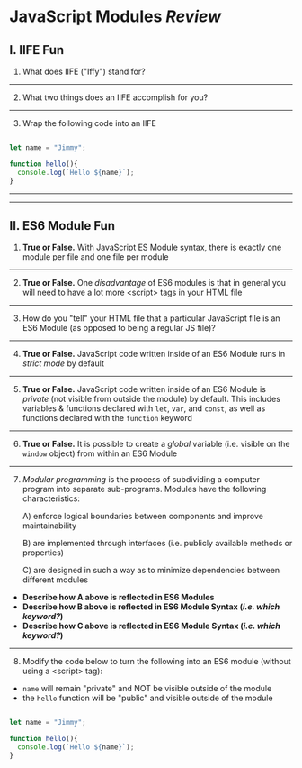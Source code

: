 # JavaScript Modules *Review*

## I. IIFE Fun

1) What does IIFE ("Iffy") stand for?

<hr>

2) What two things does an IIFE accomplish for you?

<hr>

3) Wrap the following code into an IIFE

```js

let name = "Jimmy";

function hello(){
  console.log(`Hello ${name}`);
}

```

<hr><hr>

## II. ES6 Module Fun

1) **True or False.** With JavaScript ES Module syntax, there is exactly one module per file and one file per module

<hr>

2) **True or False.** One *disadvantage* of ES6 modules is that in general you will need to have a lot more &lt;script> tags in your HTML file

<hr>

3) How do you "tell" your HTML file that a particular JavaScript file is an ES6 Module (as opposed to being a regular JS file)? 

<hr>

4) **True or False.** JavaScript code written inside of an ES6 Module runs in *strict mode* by default

<hr>

5) **True or False.** JavaScript code written inside of an ES6 Module is *private* (not visible from outside the module) by default. This includes variables & functions declared with `let`, `var`, and `const`, as well as functions declared with the `function` keyword

<hr>

6) **True or False.** It is possible to create a *global* variable (i.e. visible on the `window` object) from within an ES6 Module

<hr>

7) *Modular programming* is the process of subdividing a computer program into separate sub-programs. Modules have the following characteristics:

    A) enforce logical boundaries between components and improve maintainability
  
    B) are implemented through interfaces (i.e. publicly available methods or properties)
  
    C) are designed in such a way as to minimize dependencies between different modules

  - **Describe how A above is reflected in ES6 Modules**
  - **Describe how B above is reflected in ES6 Module Syntax (*i.e. which keyword?*)**
  - **Describe how C above is reflected in ES6 Module Syntax (*i.e. which keyword?*)**

<hr>

8) Modify the code below to turn the following into an ES6 module (without using a &lt;script> tag):
  - `name` will remain "private" and NOT be visible outside of the module
  - the `hello` function will be "public" and visible outside of the module

```js

let name = "Jimmy";

function hello(){
  console.log(`Hello ${name}`);
}

```
